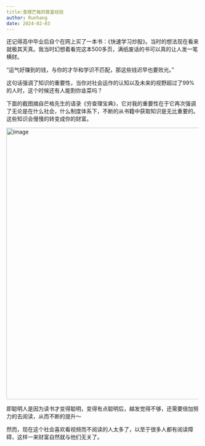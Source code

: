 ```yaml
---
title:查理芒格的致富经验
author: Runhang
date: 2024-02-03
---
```


还记得高中毕业后自个在网上买了一本书：《快速学习炒股》。当时的想法现在看来就极其天真。我当时幻想着看完这本500多页，满纸废话的书可以真的让人发一笔横财。

“运气好赚到的钱，与你的才华和学识不匹配，那这些钱迟早也要败光。”

这句话强调了知识的重要性，当你对社会运作的认知以及未来的视野超过了99%的人时，这个时候还有人能割你韭菜吗？

下面的截图摘自芒格先生的语录《穷查理宝典》，它对我的重要性在于它再次强调了无论是在什么社会，什么制度体系下，不断的从书籍中获取知识是无比重要的。这些知识会慢慢的转变成你的财富。

<img width="709" alt="image" src="https://github.com/RunhangShu/RunhangWebsite/assets/45881840/2b41ed46-03e8-4da9-b5fb-5e8645c5d03b">

即聪明人是因为读书才变得聪明，变得有点聪明后，越发觉得不够，还需要倍加努力的去阅读，从而不断的提升～

然而，现在这个社会喜欢看视频而不阅读的人太多了，以至于很多人都有阅读障碍，这样一来财富自然就与他们无关了。
